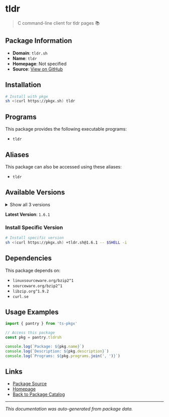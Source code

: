 # tldr

> C command-line client for tldr pages 📚

## Package Information

- **Domain**: `tldr.sh`
- **Name**: `tldr`
- **Homepage**: Not specified
- **Source**: [View on GitHub](https://github.com/pkgxdev/pantry/tree/main/projects/tldr.sh/package.yml)

## Installation

```bash
# Install with pkgx
sh <(curl https://pkgx.sh) tldr
```

## Programs

This package provides the following executable programs:

- `tldr`

## Aliases

This package can also be accessed using these aliases:

- `tldr`

## Available Versions

<details>
<summary>Show all 3 versions</summary>

- `1.6.1`, `1.6.0`, `1.5.0`

</details>

**Latest Version**: `1.6.1`

### Install Specific Version

```bash
# Install specific version
sh <(curl https://pkgx.sh) +tldr.sh@1.6.1 -- $SHELL -i
```

## Dependencies

This package depends on:

- `linuxsourceware.org/bzip2^1`
- `sourceware.org/bzip2^1`
- `libzip.org^1.9.2`
- `curl.se`

## Usage Examples

```typescript
import { pantry } from 'ts-pkgx'

// Access this package
const pkg = pantry.tldrsh

console.log(`Package: ${pkg.name}`)
console.log(`Description: ${pkg.description}`)
console.log(`Programs: ${pkg.programs.join(', ')}`)
```

## Links

- [Package Source](https://github.com/pkgxdev/pantry/tree/main/projects/tldr.sh/package.yml)
- [Homepage](#)
- [Back to Package Catalog](../package-catalog.md)

---

*This documentation was auto-generated from package data.*
